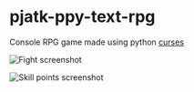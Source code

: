 # pjatk-ppy-text-rpg

Console RPG game made using python [curses](https://docs.python.org/3/library/curses.html)

![Fight screenshot](https://github.com/alszczep/pjatk-ppy/assets/44731926/aca83502-ce85-47ac-9301-4da11abe9f47)

![Skill points screenshot](https://github.com/alszczep/pjatk-ppy/assets/44731926/76b2d73c-ca74-476b-bcca-fecf71cff22b)
